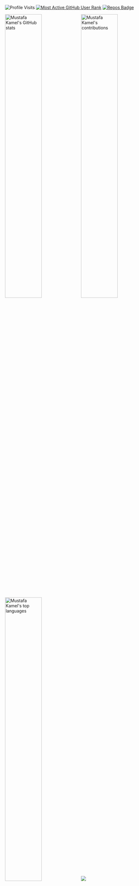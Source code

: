 <!--
### Hi there 👋

**Mustafa-Kamel/Mustafa-Kamel** is a ✨ _special_ ✨ repository because its `README.md` (this file) appears on your GitHub profile.

Here are some ideas to get you started:

- 🔭 I’m currently working on ...
- 🌱 I’m currently learning ...
- 👯 I’m looking to collaborate on ...
- 🤔 I’m looking for help with ...
- 💬 Ask me about ...
- 📫 How to reach me: ...
- 😄 Pronouns: ...
- ⚡ Fun fact: ...
-->
![Profile Visits](https://komarev.com/ghpvc/?username=Mustafa-Kamel) [![Most Active GitHub User Rank](https://en35x4dblo21xhl.m.pipedream.net)](https://commits.top/egypt.html) [![Repos Badge](https://badges.pufler.dev/repos/Mustafa-Kamel)](https://badges.pufler.dev)

<p>
  <img width="49%" src="https://github-readme-stats-anuraghazra1.vercel.app/api?username=Mustafa-Kamel&count_private=true&include_all_commits=true&hide=contrib=false&show_icons=true&cache_seconds=1801" alt="Mustafa Kamel's GitHub stats">
  <img width="49%" src="https://github-readme-streak-stats.herokuapp.com/?user=Mustafa-Kamel" alt="Mustafa Kamel's contributions" />
</p>
<p>
  <img width="49%" src="https://github-readme-stats.vercel.app/api/top-langs/?username=Mustafa-Kamel&layout=compact&exclude_repo=null&langs_count=10" alt="Mustafa Kamel's top languages">
  <img src ="https://activity-graph.herokuapp.com/graph?username=Mustafa-Kamel&bg_color=ffffff&color=0400ff&line=0400ff&point=03d3d&area=true&hide_border=true">
</p>
